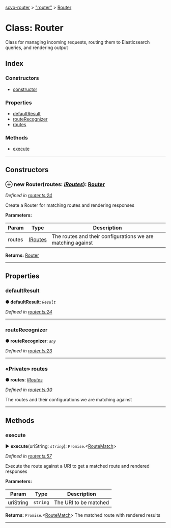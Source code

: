 [scvo-router](../README.md) > ["router"](../modules/_router_.md) > [Router](../classes/_router_.router.md)



# Class: Router


Class for managing incoming requests, routing them to Elasticsearch queries, and rendering output

## Index

### Constructors

* [constructor](_router_.router.md#constructor)


### Properties

* [defaultResult](_router_.router.md#defaultresult)
* [routeRecognizer](_router_.router.md#routerecognizer)
* [routes](_router_.router.md#routes)


### Methods

* [execute](_router_.router.md#execute)



---
## Constructors
<a id="constructor"></a>


### ⊕ **new Router**(routes: *[IRoutes](../interfaces/_interfaces_.iroutes.md)*): [Router](_router_.router.md)


*Defined in [router.ts:24](https://github.com/scvodigital/scvo-router/blob/2753b73/src/router.ts#L24)*



Create a Router for matching routes and rendering responses


**Parameters:**

| Param | Type | Description |
| ------ | ------ | ------ |
| routes | [IRoutes](../interfaces/_interfaces_.iroutes.md)   |  The routes and their configurations we are matching against |





**Returns:** [Router](_router_.router.md)

---


## Properties
<a id="defaultresult"></a>

###  defaultResult

**●  defaultResult**:  *`Result`* 

*Defined in [router.ts:24](https://github.com/scvodigital/scvo-router/blob/2753b73/src/router.ts#L24)*





___

<a id="routerecognizer"></a>

###  routeRecognizer

**●  routeRecognizer**:  *`any`* 

*Defined in [router.ts:23](https://github.com/scvodigital/scvo-router/blob/2753b73/src/router.ts#L23)*





___

<a id="routes"></a>

### «Private» routes

**●  routes**:  *[IRoutes](../interfaces/_interfaces_.iroutes.md)* 

*Defined in [router.ts:30](https://github.com/scvodigital/scvo-router/blob/2753b73/src/router.ts#L30)*



The routes and their configurations we are matching against




___


## Methods
<a id="execute"></a>

###  execute

► **execute**(uriString: *`string`*): `Promise`.<[RouteMatch](_route_match_.routematch.md)>



*Defined in [router.ts:57](https://github.com/scvodigital/scvo-router/blob/2753b73/src/router.ts#L57)*



Execute the route against a URI to get a matched route and rendered responses


**Parameters:**

| Param | Type | Description |
| ------ | ------ | ------ |
| uriString | `string`   |  The URI to be matched |





**Returns:** `Promise`.<[RouteMatch](_route_match_.routematch.md)>
The matched route with rendered results






___


